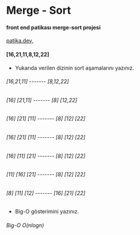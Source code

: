 # Merge - Sort

#### front end patikası merge-sort projesi

[patika.dev,](https://www.patika.dev/tr)

#### [16,21,11,8,12,22]

- Yukarıda verilen dizinin sort aşamalarını yazınız.

###### [16,21,11] ------- [8,12,22]

###### [16] [21,11] ------- [8] [12,22]

###### [16] [21] [11] ------- [8] [12] [22]

###### [16] [21] [11] ------- [8] [12] [22]

###### [16] [11] [21] ------- [8] [12] [22]

###### [11] [16] [21] ------- [8] [12] [22]

###### [8] [11] [12] ------- [16] [21] [22]

- Big-O gösterimini yazınız.

###### Big-O O(nlogn)
